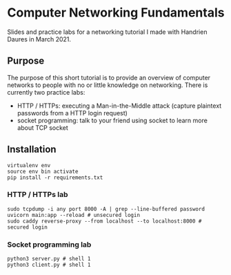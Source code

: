 # Computer Networking Fundamentals 

Slides and practice labs for a networking tutorial I made with Handrien Daures in March 2021. 


## Purpose 
The purpose of this short tutorial is to provide an overview of computer networks to people with no or little knowledge on networking. There is currently two practice labs:
- HTTP / HTTPs: executing a Man-in-the-Middle attack (capture plaintext passwords from a HTTP login request)
- socket programming: talk to your friend using socket to learn more about TCP socket 


## Installation  
```
virtualenv env
source env bin activate
pip install -r requirements.txt
```

### HTTP / HTTPs lab 
```
sudo tcpdump -i any port 8000 -A | grep --line-buffered password
uvicorn main:app --reload # unsecured login 
sudo caddy reverse-proxy --from localhost --to localhost:8000 # secured login 
```

### Socket programming lab 
```
python3 server.py # shell 1
python3 client.py # shell 1
```
